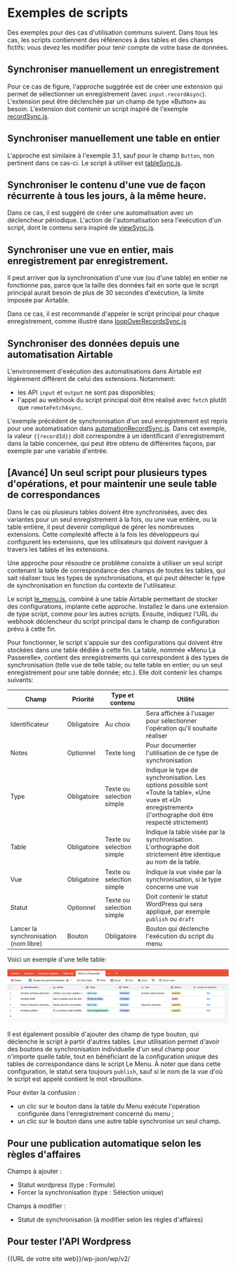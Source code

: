 # Exemples de scripts

Des exemples pour des cas d'utilisation communs suivent. Dans tous les cas, les scripts contiennent des références à des tables et des champs fictifs: vous devez les modifier pour tenir compte de votre base de données.

## Synchroniser manuellement un enregistrement

Pour ce cas de figure, l'approche suggérée est de créer une extension qui permet de sélectionner un enregistrement (avec `input.recordAsync`). L'extension peut être déclenchée par un champ de type «Button» au besoin. L'extension doit contenir un script inspiré de l'exemple [recordSync.js](../scripts/recordSync.js).

## Synchroniser manuellement une table en entier

L'approche est similaire à l'exemple 3.1, sauf pour le champ `Button`, non pertinent dans ce cas-ci. Le script à utiliser est  [tableSync.js](../scripts/tableSync.js).

## Synchroniser le contenu d'une vue de façon récurrente à tous les jours, à la même heure.

Dans ce cas, il est suggéré de créer une automatisation avec un déclencheur périodique. L'action de l'automatisation sera l'exécution d'un script, dont le contenu sera inspiré de [viewSync.js](../scripts/viewSync.js).

## Synchroniser une vue en entier, mais enregistrement par enregistrement.

Il peut arriver que la synchronisation d'une vue (ou d'une table) en entier ne fonctionne pas, parce que la taille des données fait en sorte que le script principal aurait besoin de plus de 30 secondes d'exécution, la limite imposée par Airtable.

Dans ce cas, il est recommandé d'appeler le script principal pour chaque enregistrement, comme illustré dans [loopOverRecordsSync.js](../scripts/loopOverRecordsSync.js)

## Synchroniser des données depuis une automatisation Airtable

L'environnement d'exécution des automatisations dans Airtable est légèrement différent de celui des extensions. Notamment:

* les API `input` et `output` ne sont pas disponibles;
* l'appel au webhook du script principal doit être réalisé avec `fetch` plutôt que `remoteFetchAsync`.

L'exemple précédent de synchronisation d'un seul enregistrement est repris pour une automatisation dans [automationRecordSync.js](../scripts/automationRecordSync.js). Dans cet exemple, la valeur `{{recordId}}` doit correspondre à un identificant d'enregistrement dans la table concernée, qui peut être obtenu de différentes façons, par exemple par une variable d'entrée.

## [Avancé] Un seul script pour plusieurs types d'opérations, et pour maintenir une seule table de correspondances

Dans le cas où plusieurs tables doivent être synchronisées, avec des variantes pour un seul enregistrement à la fois, ou une vue entière, ou la table entière, il peut devenir compliqué de gérer les nombreuses extensions. Cette complexité affecte à la fois les développeurs qui configurent les extensions, que les utilisateurs qui doivent naviguer à travers les tables et les extensions.

Une approche pour résoudre ce problème consiste à utiliser un seul script contenant la table de correspondance des champs de toutes les tables, qui sait réaliser tous les types de synchronisations, et qui peut détecter le type de synchronisation en fonction du contexte de l'utilisateur.

Le script [le_menu.js](../scripts/le_menu.js), combiné à une table Airtable permettant de stocker des configurations, implante cette approche. Installez le dans une extension de type script, comme pour les autres scripts. Ensuite, indiquez l'URL du webhook déclencheur du script principal dans le champ de configuration prévu à cette fin.

Pour fonctionner, le script s'appuie sur des configurations qui doivent être stockées dans une table dédiée à cette fin. La table, nommée «Menu La Passerelle», contient des enregistrements qui correspondent à des types de synchronisation (telle vue de telle table; ou telle table en entier; ou un seul enregistrement pour une table donnée; etc.). Elle doit contenir les champs suivants:

|Champ|Priorité|Type et contenu|Utilité|
|---|---|---|---|
|Identificateur|Obligatoire|Au choix|Sera affichée à l'usager pour sélectionner l'opération qu'il souhaite réaliser|
|Notes|Optionnel|Texte long|Pour documenter l'utilisation de ce type de synchronisation|
|Type|Obligatoire|Texte ou selection simple|Indique le type de synchronisation. Les options possible sont «Toute la table», «Une vue» et «Un enregistrement» (l'orthographe doit être respecté strictement)|
|Table|Obligatoire|Texte ou selection simple|Indique la table visée par la synchronisation. L'orthographe doit strictement être identique au nom de la table.|
|Vue|Obligatoire|Texte ou selection simple|Indique la vue visée par la synchronisation, si le type concerne une vue|
|Statut|Optionnel|Texte ou selection simple|Doit contenir le statut WordPress qui sera appliqué, par exemple `publish` ou `draft`|
|Lancer la synchronisation (nom libre)|Bouton|Obligatoire|Bouton qui déclenche l'exécution du script du menu|

Voici un exemple d'une telle table:

![Exemple de table pour Le Menu](../images/le_menu.png)

Il est également possible d'ajouter des champ de type bouton, qui déclenche le script à partir d'autres tables. Leur utilisation permet d'avoir des boutons de synchronisation individuelle d'un seul champ pour n'importe quelle table, tout en bénéficiant de la configuration unique des tables de correspondance dans le script Le Menu. À noter que dans cette configuration, le statut sera toujours `publish`, sauf si le nom de la vue d'où le script est appelé contient le mot «brouillon».

Pour éviter la confusion :

* un clic sur le bouton dans la table du Menu exécute l'opération configurée dans l'enregistrement concerné du menu ;
* un clic sur le bouton dans une autre table synchronise un seul champ.

## Pour une publication automatique selon les règles d'affaires

Champs à ajouter :
- Statut wordpress (type : Formule)
- Forcer la synchronisation (type : Sélection unique)
  
Champs à modifier :
- Statut de synchronisation (à modifier selon les règles d'affaires)

## Pour tester l'API Wordpress

{{URL de votre site web}}/wp-json/wp/v2/
